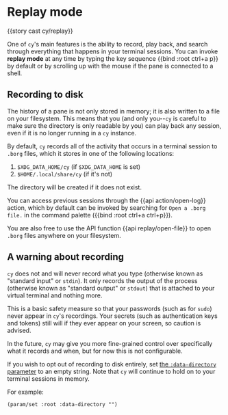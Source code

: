 # Replay mode

{{story cast cy/replay}}

One of `cy`'s main features is the ability to record, play back, and search through everything that happens in your terminal sessions. You can invoke **replay mode** at any time by typing the key sequence {{bind :root ctrl+a p}} by default or by scrolling up with the mouse if the pane is connected to a shell.

## Recording to disk

The history of a pane is not only stored in memory; it is also written to a file on your filesystem. This means that you (and only you--`cy` is careful to make sure the directory is only readable by you) can play back any session, even if it is no longer running in a `cy` instance.

By default, `cy` records all of the activity that occurs in a terminal session to `.borg` files, which it stores in one of the following locations:

1.  `$XDG_DATA_HOME/cy` (if `$XDG_DATA_HOME` is set)
1.  `$HOME/.local/share/cy` (if it's not)

The directory will be created if it does not exist.

You can access previous sessions through the {{api action/open-log}} action, which by default can be invoked by searching for `Open a .borg file.` in the command palette ({{bind :root ctrl+a ctrl+p}}).

You are also free to use the API function {{api replay/open-file}} to open `.borg` files anywhere on your filesystem.

## A warning about recording

`cy` does not and will never record what you type (otherwise known as "standard input" or `stdin`). It only records the output of the process (otherwise known as "standard output" or `stdout`) that is attached to your virtual terminal and nothing more.

This is a basic safety measure so that your passwords (such as for `sudo`) never appear in `cy`'s recordings. Your secrets (such as authentication keys and tokens) still will if they ever appear on your screen, so caution is advised.

In the future, `cy` may give you more fine-grained control over specifically what it records and when, but for now this is not configurable.

If you wish to opt out of recording to disk entirely, set [the `:data-directory` parameter](./parameters.md#default-parameters) to an empty string. Note that `cy` will continue to hold on to your terminal sessions in memory.

For example:

```janet
(param/set :root :data-directory "")
```
